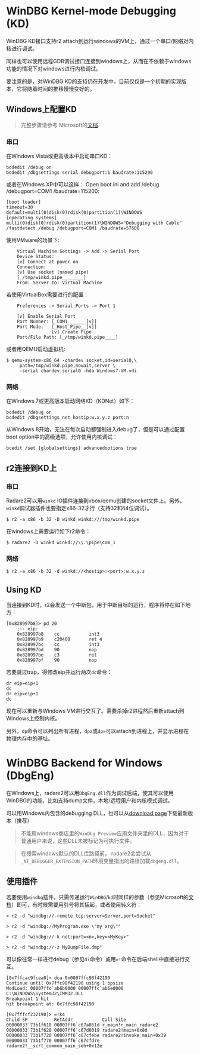 # WinDBG Kernel-mode Debugging (KD)

WinDBG KD接口支持r2 attach到运行windows的VM上，通过一个串口/网络对内核进行调试。

同样也可以使用远程GDB调试接口连接到windows上，从而在不依赖于windows功能的情况下对windows进行内核调试。

要注意的是，对WinDBG KD的支持仍在开发中，目前仅仅是一个初期的实现版本，它将随着时间的推移慢慢变好的。

## Windows上配置KD

> 完整步骤请参考 Microsoft的[文档](https://docs.microsoft.com/en-us/windows-hardware/drivers/debugger/setting-up-kernel-mode-debugging-in-windbg--cdb--or-ntsd).

### 串口
在Windows Vista或更高版本中启动串口KD：

```
bcdedit /debug on
bcdedit /dbgsettings serial debugport:1 baudrate:115200
```

或者在Windows XP中可以这样：
	Open boot.ini and add /debug /debugport=COM1 /baudrate=115200:
```
[boot loader]
timeout=30
default=multi(0)disk(0)rdisk(0)partition(1)\WINDOWS
[operating systems]
multi(0)disk(0)rdisk(0)partition(1)\WINDOWS="Debugging with Cable" /fastdetect /debug /debugport=COM1 /baudrate=57600
```
使用VMware的场景下:
```
	Virtual Machine Settings -> Add -> Serial Port
	Device Status:
	[v] Connect at power on
	Connection:
	[v] Use socket (named pipe)
	[_/tmp/winkd.pipe________]
	From: Server To: Virtual Machine
```
若使用VirtualBox需要进行的配置：
```
    Preferences -> Serial Ports -> Port 1

    [v] Enable Serial Port
    Port Number: [_COM1_______[v]]
    Port Mode:   [_Host_Pipe__[v]]
                 [v] Create Pipe
    Port/File Path: [_/tmp/winkd.pipe____]
```
或者用QEMU启动虚拟机:
```
$ qemu-system-x86_64 -chardev socket,id=serial0,\
     path=/tmp/winkd.pipe,nowait,server \
     -serial chardev:serial0 -hda Windows7-VM.vdi
```

### 网络
在Windows 7或更高版本启动网络KD（KDNet）如下：
```
bcdedit /debug on
bcdedit /dbgsettings net hostip:w.x.y.z port:n
```
从Windows 8开始，无法在每次启动都强制进入debug了，但是可以通过配置boot option中的高级选项，允许使用内核调试：
```
bcedit /set {globalsettings} advancedoptions true
```

## r2连接到KD上

### 串口
Radare2可以用`winkd` IO插件连接到vbox/qemu创建的socket文件上。另外，`winkd`调试器插件也要指定x86-32才行（支持32和64位调试）。
```
$ r2 -a x86 -b 32 -D winkd winkd:///tmp/winkd.pipe
```

在windows上需要运行如下r2命令：
```
$ radare2 -D winkd winkd://\\.\pipe\com_1
```

### 网络
```
$ r2 -a x86 -b 32 -d winkd://<hostip>:<port>:w.x.y.z
```

## Using KD
当连接到KD时，r2会发送一个中断包，用于中断目标的运行，程序将停在如下地方：
```
[0x828997b8]> pd 20
	;-- eip:
	0x828997b8    cc           int3
	0x828997b9    c20400       ret 4
	0x828997bc    cc           int3
	0x828997bd    90           nop
	0x828997be    c3           ret
    0x828997bf    90           nop
```

若要跳过trap，得修改eip并运行两次`dc`命令：
```
dr eip=eip+1
dc
dr eip=eip+1
dc
```

现在可以重新与Windows VM进行交互了。需要杀掉r2进程然后重新attach到Windows上控制内核。

另外，`dp`命令可以列出所有进程，`dpa`或`dp=`可以attach到进程上，并显示进程在物理内存中的基址。

# WinDBG Backend for Windows (DbgEng)

在Windows上，radare2可以用`DbgEng.dll`作为调试后端，使其可以使用WinDBG的功能，比如支持dump文件，本地/远程用户和内核模式调试。

可以用Windows内包含的debugging DLL，也可以从[download page](https://docs.microsoft.com/en-us/windows-hardware/drivers/debugger/debugger-download-tools)下载最新版本（推荐）

> 不能用windows商店里的`WinDbg Preview`应用文件夹里的DLL，因为对于普通用户来说，这些DLL未被标记为可执行文件。

> 在搜索windows默认的DLL库路径前， radare2会尝试从`_NT_DEBUGGER_EXTENSION_PATH`环境变量指出的路径加载`dbgeng.dll`。

## 使用插件

若要使用`windbg`插件，只需传递运行`WinDBG`/`kd`时同样的参数（参见Microsoft的[文档](https://docs.microsoft.com/en-us/windows-hardware/drivers/debugger/windbg-command-line-options)）即可，有时候需要用引号将其括起，或者使用转义符：

```
> r2 -d "windbg://-remote tcp:server=Server,port=Socket"
```
```
> r2 -d "windbg://MyProgram.exe \"my arg\""
```
```
> r2 -d "windbg://-k net:port=<n>,key=<MyKey>"
```
```
> r2 -d "windbg://-z MyDumpFile.dmp"
```

可以像往常一样进行debug（参见`d?`命令）或用`=!`命令在后端shell中直接进行交互。

```
[0x7ffcac9fcea0]> dcu 0x0007ffc98f42190
Continue until 0x7ffc98f42190 using 1 bpsize
ModLoad: 00007ffc`ab6b0000 00007ffc`ab6e0000   C:\WINDOWS\System32\IMM32.DLL
Breakpoint 1 hit
hit breakpoint at: 0x7ffc98f42190

[0x7fffcf232190]> =!k4
Child-SP          RetAddr           Call Site
00000033`73b1f618 00007ff6`c67a861d r_main!r_main_radare2
00000033`73b1f620 00007ff6`c67d0019 radare2!main+0x8d
00000033`73b1f720 00007ff6`c67cfebe radare2!invoke_main+0x39
00000033`73b1f770 00007ff6`c67cfd7e radare2!__scrt_common_main_seh+0x12e
```
